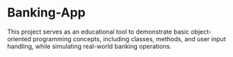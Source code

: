 # Banking-App
This project serves as an educational tool to demonstrate basic object-oriented programming concepts, including classes, methods, and user input handling, while simulating real-world banking operations.
